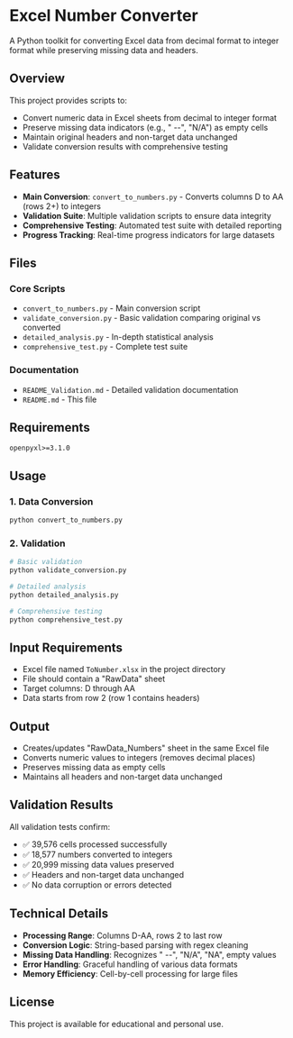# Excel Number Converter

A Python toolkit for converting Excel data from decimal format to integer format while preserving missing data and headers.

## Overview

This project provides scripts to:
- Convert numeric data in Excel sheets from decimal to integer format
- Preserve missing data indicators (e.g., " --", "N/A") as empty cells
- Maintain original headers and non-target data unchanged
- Validate conversion results with comprehensive testing

## Features

- **Main Conversion**: `convert_to_numbers.py` - Converts columns D to AA (rows 2+) to integers
- **Validation Suite**: Multiple validation scripts to ensure data integrity
- **Comprehensive Testing**: Automated test suite with detailed reporting
- **Progress Tracking**: Real-time progress indicators for large datasets

## Files

### Core Scripts
- `convert_to_numbers.py` - Main conversion script
- `validate_conversion.py` - Basic validation comparing original vs converted
- `detailed_analysis.py` - In-depth statistical analysis
- `comprehensive_test.py` - Complete test suite

### Documentation
- `README_Validation.md` - Detailed validation documentation
- `README.md` - This file

## Requirements

```
openpyxl>=3.1.0
```

## Usage

### 1. Data Conversion
```python
python convert_to_numbers.py
```

### 2. Validation
```python
# Basic validation
python validate_conversion.py

# Detailed analysis
python detailed_analysis.py

# Comprehensive testing
python comprehensive_test.py
```

## Input Requirements

- Excel file named `ToNumber.xlsx` in the project directory
- File should contain a "RawData" sheet
- Target columns: D through AA
- Data starts from row 2 (row 1 contains headers)

## Output

- Creates/updates "RawData_Numbers" sheet in the same Excel file
- Converts numeric values to integers (removes decimal places)
- Preserves missing data as empty cells
- Maintains all headers and non-target data unchanged

## Validation Results

All validation tests confirm:
- ✅ 39,576 cells processed successfully
- ✅ 18,577 numbers converted to integers
- ✅ 20,999 missing data values preserved
- ✅ Headers and non-target data unchanged
- ✅ No data corruption or errors detected

## Technical Details

- **Processing Range**: Columns D-AA, rows 2 to last row
- **Conversion Logic**: String-based parsing with regex cleaning
- **Missing Data Handling**: Recognizes " --", "N/A", "NA", empty values
- **Error Handling**: Graceful handling of various data formats
- **Memory Efficiency**: Cell-by-cell processing for large files

## License

This project is available for educational and personal use.
